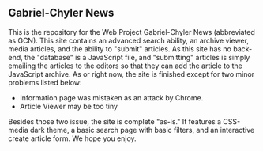 ## Gabriel-Chyler News

This is the repository for the Web Project Gabriel-Chyler News (abbreviated as GCN). This site contains an advanced search ability, an archive viewer, media articles, and the ability to "submit" articles. As this site has no back-end, the "database" is a JavaScript file, and "submitting" articles is simply emailing the articles to the editors so that they can add the article to the JavaScript archive. As or right now, the site is finished except for two minor problems listed below:

- Information page was mistaken as an attack by Chrome.
- Article Viewer may be too tiny

Besides those two issue, the site is complete "as-is." It features a CSS-media dark theme, a basic search page with basic filters, and an interactive create article form. We hope you enjoy.
